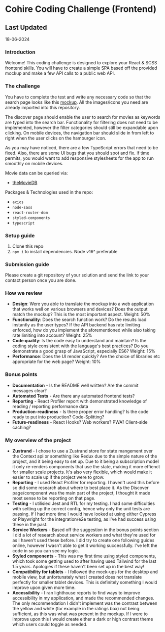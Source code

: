 # Cohire Coding Challenge (Frontend)

## Last Updated

18-06-2024

### Introduction

Welcome! This coding challenge is designed to explore your React & SCSS frontend skills. You will have to create a simple SPA based off the provided mockup and make a few API calls to a public web API.

### The challenge

You have to complete the test and write any necessary code so that the search page looks like this [mockup]. All the images/icons you need are already imported into this repository.

The discover page should enable the user to search for movies as keywords are typed into the search bar. Functionality for filtering does not need to be implemented, however the filter categories should still be expandable upon clicking. On mobile devices, the navigation bar should slide in from left to right when the user clicks on the hamburger icon.

As you may have noticed, there are a few TypeScript errors that need to be fixed. Also, there are some UI bugs that you should spot and fix. If time permits, you would want to add responsive stylesheets for the app to run smoothly on mobile devices.

Movie data can be queried via:

- [theMovieDB]

Packages & Technologies used in the repo:

- `axios`
- `node-sass`
- `react-router-dom`
- `styled-components`
- `typescript`

### Setup guide

1. Clone this repo
2. `npm i` to install dependencies. Node v16^ preferable

### Submission guide

Please create a git repository of your solution and send the link to your contact person once you are done.

### How we review

- **Design**: Were you able to translate the mockup into a web application that works well on various browsers and devices? Does the output match the mockup? This is the most important aspect. Weight: 50%
- **Functionality**: Does the search function work? Do the results load instantly as the user types? If the API backend has rate limiting enforced, how do you implement the aforementioned while also taking rate limiting into account? Weight: 25%
- **Code quality**: Is the code easy to understand and maintain? Is the coding style consistent with the language's best practices? Do you demonstrate a good grasp of JavaScript, especially ES6? Weight: 15%
- **Performance**: Does the UI render quickly? Are the choice of libraries etc appropriate for the web page? Weight: 10%

### Bonus points

- **Documentation** - Is the README well written? Are the commit messages clear?
- **Automated Tests** - Are there any automated frontend tests?
- **Reporting** - React Profiler report with demonstrated knowledge of reading / reporting performance data
- **Production-readiness** - Is there proper error handling? Is the code ready to put into production? Code-Splitting?
- **Future-readiness** - React Hooks? Web workers? PWA? Client-side caching?

[mockup]: https://cord-coding-challenges.s3-eu-west-1.amazonaws.com/frontend-test-mockups.zip
[theMovieDB]: https://www.themoviedb.org/documentation/api

### My overview of the project
- **Zustrand** - I chose to use a Zustrand store for state mangement over the Context api or something like Redux due to the simple nature of the project, and it being easy to set up. Due to it being a subscription model it only re-renders components that use the state, making it more effienct for smaller scale projects. It's also very flexible, which would make it easier to scale up if the project were to grow. 
- **Reporting** - I used React Profiler for reporting. I haven't used this before so did some research about where to best place it. As the Discover page/component was the main part of the project, I thought it made most sense to be reporting on that page.
- **Testing** - I utilisied Jest and RTL for my testing. I had some difficulties with setting up the correct config, hence why only the unit tests are passing. If I had more time I would have looked at using either Cypress or Playwright for the integration/e2e testing, as I've had success using these in the past. 
- **Service Workers** - Based off the suggestion in the bonus points section I did a lot of research about service workers and what they're used for as I haven't used these before. I did try to create one following guides online, however I wasn't able to get it working successfully. I've left the code in so you can see my logic. 
- **Styled components** - This was my first time using styled components, which took some getting used to after having used Tailwind for the last 1.5 years. Apologies if these haven't been set up in the best way!
- **Compatibility for tablets** - I followed the mock-ups for the desktop and mobile view, but unfortunately what I created does not translate perfectly for smaller tablet devices. This is definitely something I would improve upon given more time. 
- **Accessibility** - I ran lighthouse reports to find ways to improve accessibility in my application, and made the recommended changes. The only recommendation I didn't implement was the contrast between the yellow and white (for example in the ratings box) not being sufficient, as this was what was present in the mockup. If I were to improve upon this I would create either a dark or high contrast theme which users could toggle as needed. 
